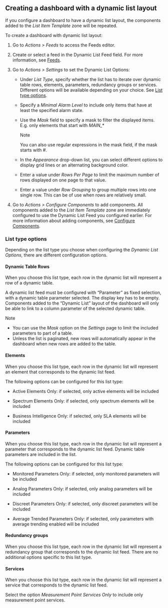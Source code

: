 ## Creating a dashboard with a dynamic list layout

If you configure a dashboard to have a dynamic list layout, the components added to the *List Item Template* zone will be repeated.

To create a dashboard with dynamic list layout:

1. Go to *Actions \> Feeds* to access the Feeds editor.

2. Create or select a feed in the Dynamic List Feed field. For more information, see [Feeds](Configuring_dashboard_components1.md#feeds).

3. Go to *Actions \> Settings* to set the Dynamic List Options:

    - Under *List Type*, specify whether the list has to iterate over dynamic table rows, elements, parameters, redundancy groups or services. Different options will be available depending on your choice. See [List type options](#list-type-options).

    - Specify a *Minimal Alarm Level* to include only items that have at least the specified alarm state.

    - Use the *Mask* field to specify a mask to filter the displayed items. E.g. only elements that start with *MAIN\_\**

        > [!NOTE]
        > You can also use regular expressions in the mask field, if the mask starts with #.

    - In the *Appearance* drop-down list, you can select different options to display grid lines or an alternating background color.

    - Enter a value under *Rows Per Page* to limit the maximum number of rows displayed on one page to that value.

    - Enter a value under *Row Grouping* to group multiple rows into one single row. This can be of use when rows are relatively small.

4. Go to *Actions \> Configure Components* to add components. All components added to the *List Item Template* zone are immediately configured to use the Dynamic List Feed you configured earlier. For more information about adding components, see [Configure Components](Configuring_dashboard_components1.md#configure-components).

### List type options

Depending on the list type you choose when configuring the *Dynamic List Options*, there are different configuration options.

#### Dynamic Table Rows

When you choose this list type, each row in the dynamic list will represent a row of a dynamic table.

A dynamic list feed must be configured with “Parameter” as fixed selection, with a dynamic table parameter selected. The display key has to be empty. Components added to the “Dynamic List” layout of the dashboard will only be able to link to a column parameter of the selected dynamic table.

> [!NOTE]
> - You can use the *Mask* option on the *Settings* page to limit the included parameters to part of a table.
> - Unless the list is paginated, new rows will automatically appear in the dashboard when new rows are added to the table.

#### Elements

When you choose this list type, each row in the dynamic list will represent an element that corresponds to the dynamic list feed.

The following options can be configured for this list type:

- Active Elements Only: if selected, only active elements will be included

- Spectrum Elements Only: if selected, only spectrum elements will be included

- Business Intelligence Only: if selected, only SLA elements will be included

#### Parameters

When you choose this list type, each row in the dynamic list will represent a parameter that corresponds to the dynamic list feed. Dynamic table parameters are included in the list.

The following options can be configured for this list type:

- Monitored Parameters Only: if selected, only monitored parameters will be included

- Analog Parameters Only: if selected, only analog parameters will be included

- Discreet Parameters Only: if selected, only discreet parameters will be included

- Average Trended Parameters Only: if selected, only parameters with average trending enabled will be included

#### Redundancy groups

When you choose this list type, each row in the dynamic list will represent a redundancy group that corresponds to the dynamic list feed. There are no additional options specific to this list type.

#### Services

When you choose this list type, each row in the dynamic list will represent a service that corresponds to the dynamic list feed.

Select the option *Measurement Point Services Only* to include only measurement point services.
